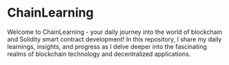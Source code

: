 # ChainLearning
Welcome to ChainLearning - your daily journey into the world of blockchain and Solidity smart contract development! In this repository, I share my daily learnings, insights, and progress as I delve deeper into the fascinating realms of blockchain technology and decentralized applications.
